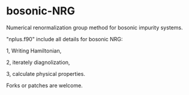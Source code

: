 # bosonic-NRG

Numerical renormalization group method for bosonic impurity systems.

"nplus.f90" include all details for bosonic NRG: 

1, Writing Hamiltonian,

2, iterately diagnolization,

3, calculate physical properties.


Forks or patches are welcome.
